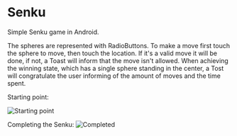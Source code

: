 # Senku
Simple Senku game in Android.

The spheres are represented with RadioButtons. To make a move first touch the sphere to move, then touch the location.
If it's a valid move it will be done, if not, a Toast will inform that the move isn't allowed.
When achieving the winning state, which has a single sphere standing in the center, a Tost will congratulate the user informing of the amount of moves and the time spent.

Starting point:

![Starting point](https://cloud.githubusercontent.com/assets/22131547/20118099/91164de2-a603-11e6-8d0b-4b1b22b5ca78.png)


Completing the Senku:
![Completed](https://cloud.githubusercontent.com/assets/22131547/20118108/940c3bc4-a603-11e6-9cd8-db488a7a7cd2.png)
